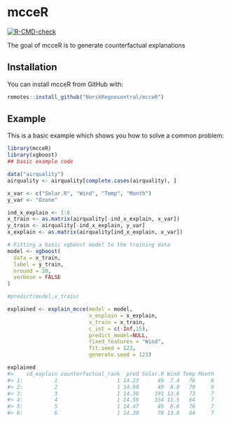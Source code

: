 
<!-- README.md is generated from README.Rmd. Please edit that file -->

# mcceR

<!-- badges: start -->

[![R-CMD-check](https://github.com/NorskRegnesentral/mcceR/actions/workflows/R-CMD-check.yaml/badge.svg)](https://github.com/NorskRegnesentral/mcceR/actions/workflows/R-CMD-check.yaml)
<!-- badges: end -->

The goal of mcceR is to generate counterfactual explanations

## Installation

You can install mcceR from GitHub with:

``` r
remotes::install_github("NorskRegnesentral/mcceR")
```

## Example

This is a basic example which shows you how to solve a common problem:

``` r
library(mcceR)
library(xgboost)
## basic example code

data("airquality")
airquality <- airquality[complete.cases(airquality), ]

x_var <- c("Solar.R", "Wind", "Temp", "Month")
y_var <- "Ozone"

ind_x_explain <- 1:6
x_train <- as.matrix(airquality[-ind_x_explain, x_var])
y_train <- airquality[-ind_x_explain, y_var]
x_explain <- as.matrix(airquality[ind_x_explain, x_var])

# Fitting a basic xgboost model to the training data
model <- xgboost(
  data = x_train,
  label = y_train,
  nround = 20,
  verbose = FALSE
)

#predict(model,x_train) 

explained <- explain_mcce(model = model,
                          x_explain = x_explain,
                          x_train = x_train,
                          c_int = c(-Inf,15),
                          predict_model=NULL,
                          fixed_features = "Wind",
                          fit.seed = 123,
                          generate.seed = 123)

explained
#>    id_explain counterfactual_rank  pred Solar.R Wind Temp Month
#> 1:          1                   1 14.23      49  7.4   76     6
#> 2:          2                   1 14.90      49  8.0   70     9
#> 3:          3                   1 14.36     191 12.6   73     7
#> 4:          4                   1 14.59     334 11.5   64     7
#> 5:          5                   1 14.47      49  8.6   76     7
#> 6:          6                   1 14.39      78 13.8   64     7
```

